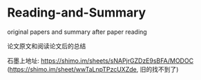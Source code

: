 # Reading-and-Summary
original papers and summary after paper reading 

论文原文和阅读论文后的总结 

石墨上地址: https://shimo.im/sheets/sNAPjrGZDzE9sBFA/MODOC (https://shimo.im/sheet/wwTaLnpTPzcUXZde, 旧的找不到了)  
